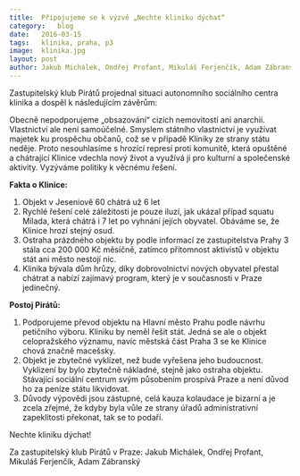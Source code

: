```yaml
---
title:	Připojujeme se k výzvě „Nechte kliniku dýchat“
category:	blog
date:	2016-03-15
tags:	klinika, praha, p3
image:	klinika.jpg
layout:	post
author:	Jakub Michálek, Ondřej Profant, Mikuláš Ferjenčík, Adam Zábranský
---
```


Zastupitelský klub Pirátů projednal situaci autonomního sociálního centra klinika a dospěl k následujícím závěrům:

Obecně nepodporujeme „obsazování“ cizích nemovitostí ani anarchii. Vlastnictví ale není samoúčelné. Smyslem státního vlastnictví je využívat majetek ku prospěchu občanů, což se v případě Kliniky ze strany státu neděje. Proto nesouhlasíme s hrozící represí proti komunitě, která opuštěné a chátrající Klinice vdechla nový život a využívá ji pro kulturní a společenské aktivity. Vyzýváme politiky k věcnému řešení.

**Fakta o Klinice:**

1. Objekt v Jeseniově 60 chátrá už 6 let
2. Rychlé řešení celé záležitosti je pouze iluzí, jak ukázal případ squatu Milada, která chátrá i 7 let po vyhnání jejích obyvatel. Obáváme se, že Klinice hrozí stejný osud.
3. Ostraha prázdného objektu by podle informací ze zastupitelstva Prahy 3 stála cca 200 000 Kč měsíčně, zatímco přítomnost aktivistů v objektu stát ani město nestojí nic.
4. Klinika bývala dům hrůzy, díky dobrovolnictví nových obyvatel přestal chátrat a nabízí zajímavý program, který je v současnosti v Praze jedinečný.

**Postoj Pirátů:**

1. Podporujeme převod objektu na Hlavní město Prahu podle návrhu petičního výboru. Kliniku by neměl řešit stát. Jedná se ale o objekt celopražského významu, navíc městská část Praha 3 se ke Klinice chová značně macešsky.
2. Objekt je zbytečné vyklízet, než bude vyřešena jeho budoucnost. Vyklizení by bylo zbytečně nákladné, stejně jako ostraha objektu. Stávající sociální centrum svým působením prospívá Praze a není důvod ho za peníze státu likvidovat.
3. Důvody výpovědi jsou zástupné, celá kauza kolaudace je bizarní a je zcela zřejmé, že kdyby byla vůle ze strany úřadů administrativní zapeklitosti překonat, tak se to podaří.

Nechte kliniku dýchat!

Za zastupitelský klub Pirátů v Praze: Jakub Michálek, Ondřej Profant, Mikuláš Ferjenčík, Adam Zábranský
